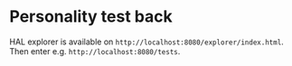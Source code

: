 # Personality test back 

HAL explorer is available on `http://localhost:8080/explorer/index.html`.
Then enter e.g. `http://localhost:8080/tests`.
